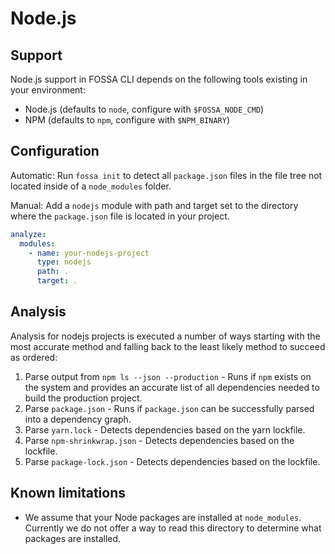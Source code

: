 # Node.js

## Support

Node.js support in FOSSA CLI depends on the following tools existing in your environment:

- Node.js (defaults to `node`, configure with `$FOSSA_NODE_CMD`)
- NPM (defaults to `npm`, configure with `$NPM_BINARY`)

## Configuration
   
Automatic: Run `fossa init` to detect all `package.json` files in the file tree not located inside of a `node_modules` folder.

Manual: Add a `nodejs` module with path and target set to the directory where the `package.json` file is located in your project.

```yaml
analyze:
  modules:
    - name: your-nodejs-project
      type: nodejs
      path: .
      target: .
```

## Analysis

Analysis for nodejs projects is executed a number of ways starting with the most accurate method and falling back to the least likely method to succeed as ordered:
1. Parse output from `npm ls --json --production` - Runs if `npm` exists on the system and provides an accurate list of all dependencies needed to build the production project.
2. Parse `package.json` - Runs if `package.json` can be successfully parsed into a dependency graph.
3. Parse `yarn.lock` - Detects dependencies based on the yarn lockfile.
4. Parse `npm-shrinkwrap.json` - Detects dependencies based on the lockfile.
5. Parse `package-lock.json` - Detects dependencies based on the lockfile.

## Known limitations

- We assume that your Node packages are installed at `node_modules`. Currently we do not offer a way to read this directory to determine what packages are installed.